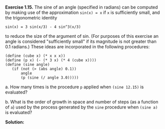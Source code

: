**Exercise 1.15.**  The sine of an angle (specified in radians) can be computed by making use of the approximation `sin(x) = x` if `x` is sufficiently small, and the trigonometric identity

```
sin(x) = 3 sin(x/3) - 4 sin^3(x/3)
```

to reduce the size of the argument of sin. (For purposes of this exercise an angle is considered "sufficiently small" if its magnitude is not greater than 0.1 radians.) These ideas are incorporated in the following procedures:

```
(define (cube x) (* x x x))
(define (p x) (- (* 3 x) (* 4 (cube x))))
(define (sine angle)
   (if (not (> (abs angle) 0.1))
       angle
       (p (sine (/ angle 3.0)))))
```

a.  How many times is the procedure `p` applied when `(sine 12.15)` is evaluated?

b.  What is the order of growth in space and number of steps (as a function of `a`) used by the process generated by the `sine` procedure when `(sine a)` is evaluated? 

**Solution:** 

